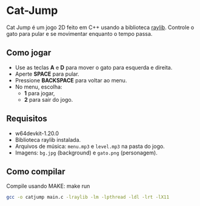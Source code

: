 # Cat-Jump

Cat Jump é um jogo 2D feito em C++ usando a biblioteca [raylib](https://www.raylib.com/). Controle o gato para pular e se movimentar enquanto o tempo passa. 

## Como jogar

- Use as teclas **A** e **D** para mover o gato para esquerda e direita.
- Aperte **SPACE** para pular.
- Pressione **BACKSPACE** para voltar ao menu.
- No menu, escolha:
  - **1** para jogar,
  - **2** para sair do jogo.

## Requisitos
- w64devkit-1.20.0
- Biblioteca raylib instalada.
- Arquivos de música: `menu.mp3` e `level.mp3` na pasta do jogo.
- Imagens: `bg.jpg` (background) e `gato.png` (personagem).

## Como compilar

Compile usando MAKE: make run


```bash
gcc -o catjump main.c -lraylib -lm -lpthread -ldl -lrt -lX11
